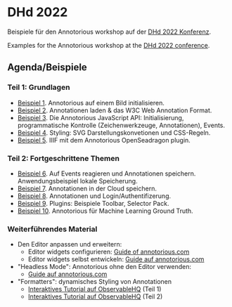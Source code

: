 # DHd 2022

Beispiele für den Annotorious workshop auf der [DHd 2022 Konferenz](https://www.dhd2022.de/).

Examples for the Annotorious workshop at the [DHd 2022 conference](https://www.dhd2022.de/).

## Agenda/Beispiele

### Teil 1: Grundlagen

- [Beispiel 1](https://github.com/recogito/dhd-2022/blob/main/beispiel-01/index.html). Annotorious auf einem Bild initialisieren.
- [Beispiel 2](https://github.com/recogito/dhd-2022/blob/main/beispiel-02/index.html). Annotationen laden & das W3C Web Annotation Format.
- [Beispiel 3](https://github.com/recogito/dhd-2022/blob/main/beispiel-03/index.html). Die Annotorious JavaScript API: Initialisierung, programmatische Kontrolle (Zeichenwerkzeuge, Annotationen), Events.
- [Beispiel 4](https://github.com/recogito/dhd-2022/blob/main/beispiel-04/index.html). Styling: SVG Darstellungskonvetionen und CSS-Regeln.
- [Beispiel 5](https://github.com/recogito/dhd-2022/blob/main/beispiel-05/index.html). IIIF mit dem Annotorious OpenSeadragon plugin.

### Teil 2: Fortgeschrittene Themen

- [Beispiel 6](https://github.com/recogito/dhd-2022/blob/main/beispiel-06/index.html). Auf Events reagieren und Annotationen speichern. Anwendungsbeispiel lokale Speicherung.
- [Beispiel 7](https://github.com/recogito/dhd-2022/blob/main/beispiel-07/index.html). Annotationen in der Cloud speichern.
- [Beispiel 8](https://github.com/recogito/dhd-2022/blob/main/beispiel-08/index.html). Annotationen und Login/Authentifizerung.
- [Beispiel 9](https://github.com/recogito/dhd-2022/blob/main/beispiel-09/index.html). Plugins: Beispiele Toolbar, Selector Pack.
- [Beispiel 10](https://github.com/recogito/dhd-2022/blob/main/beispiel-09/index.html). Annotorious für Machine Learning Ground Truth.

### Weiterführendes Material

- Den Editor anpassen und erweitern:
  - Editor widgets configurieren: [Guide of annotorious.com](https://recogito.github.io/guides/configuring-the-editor/) 
  - Editor widgets selbst entwickeln: [Guide auf annotorious.com](https://recogito.github.io/guides/configuring-the-editor/)
- "Headless Mode": Annotorious ohne den Editor verwenden:
  - [Guide auf annotorious.com](https://recogito.github.io/guides/headless-mode/)
- "Formatters": dynamisches Styling von Annotationen
  - [Interaktives Tutorial auf ObservableHQ](https://observablehq.com/@rsimon/writing-annotorious-formatters-pt-1) (Teil 1)
  - [Interaktives Tutorial auf ObservableHQ](https://observablehq.com/@rsimon/writing-annotorious-formatters-pt-2) (Teil 2)